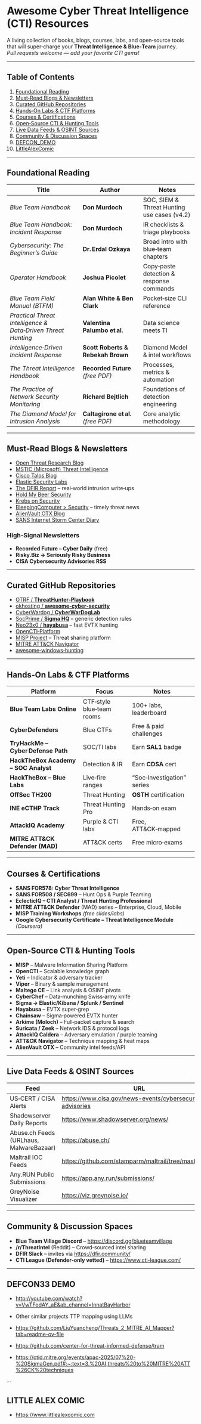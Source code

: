# Awesome Cyber Threat Intelligence (CTI) Resources

A living collection of books, blogs, courses, labs, and open‑source tools that will super‑charge your **Threat Intelligence & Blue‑Team** journey.  
*Pull requests welcome — add your favorite CTI gems!*

---

## Table of Contents
1. [Foundational Reading](#foundational-reading)
2. [Must‑Read Blogs & Newsletters](#must-read-blogs--newsletters)
3. [Curated GitHub Repositories](#curated-github-repositories)
4. [Hands‑On Labs & CTF Platforms](#hands-on-labs--ctf-platforms)
5. [Courses & Certifications](#courses--certifications)
6. [Open‑Source CTI & Hunting Tools](#open-source-cti--hunting-tools)
7. [Live Data Feeds & OSINT Sources](#live-data-feeds--osint-sources)
8. [Community & Discussion Spaces](#community--discussion-spaces)
9. [DEFCON_DEMO](#DEFCON--DEMO)
10. [LittleAlexComic](#www.LitlleAlexComic.com)

---

## Foundational Reading
| Title | Author | Notes |
|-------|--------|-------|
| *Blue Team Handbook* | **Don Murdoch** | SOC, SIEM & Threat Hunting use cases (v4.2) |
| *Blue Team Handbook: Incident Response* | **Don Murdoch** | IR checklists & triage playbooks |
| *Cybersecurity: The Beginner’s Guide* | **Dr. Erdal Ozkaya** | Broad intro with blue‑team chapters |
| *Operator Handbook* | **Joshua Picolet** | Copy‑paste detection & response commands |
| *Blue Team Field Manual (BTFM)* | **Alan White & Ben Clark** | Pocket‑size CLI reference |
| *Practical Threat Intelligence & Data‑Driven Threat Hunting* | **Valentina Palumbo et al.** | Data science meets TI |
| *Intelligence‑Driven Incident Response* | **Scott Roberts & Rebekah Brown** | Diamond Model & intel workflows |
| *The Threat Intelligence Handbook* | **Recorded Future** *(free PDF)* | Processes, metrics & automation |
| *The Practice of Network Security Monitoring* | **Richard Bejtlich** | Foundations of detection engineering |
| *The Diamond Model for Intrusion Analysis* | **Caltagirone et al.** *(free PDF)* | Core analytic methodology |

---

## Must‑Read Blogs & Newsletters
* [Open Threat Research Blog](https://blog.openthreatresearch.com/)
* [MSTIC (Microsoft) Threat Intelligence](https://www.microsoft.com/security/blog/tag/mstic/)
* [Cisco Talos Blog](https://blog.talosintelligence.com/)
* [Elastic Security Labs](https://www.elastic.co/security-labs)
* [The DFIR Report](https://thedfirreport.com/) – real‑world intrusion write‑ups
* [Hold My Beer Security](https://holdmybeersecurity.com/)
* [Krebs on Security](https://krebsonsecurity.com/)
* [BleepingComputer > Security](https://www.bleepingcomputer.com/) – timely threat news
* [AlienVault OTX Blog](https://otx.alienvault.com/blog/)
* [SANS Internet Storm Center Diary](https://isc.sans.edu/diary.html)

### High‑Signal Newsletters
* **Recorded Future – Cyber Daily** (free)
* **Risky.Biz -> Seriously Risky Business**
* **CISA Cybersecurity Advisories RSS**

---

## Curated GitHub Repositories
* [OTRF / **ThreatHunter‑Playbook**](https://github.com/OTRF/ThreatHunter-Playbook)
* [okhosting / **awesome‑cyber‑security**](https://github.com/okhosting/awesome-cyber-security)
* [CyberWardog / **CyberWarDogLab**](https://github.com/CyberWardog/)
* [SocPrime / **Sigma HQ**](https://github.com/SigmaHQ/sigma) – generic detection rules
* [Neo23x0 / **hayabusa**](https://github.com/Yamato-Security/Hayabusa) – fast EVTX hunting
* [OpenCTI‑Platform](https://github.com/OpenCTI-Platform/opencti)
* [MISP Project](https://github.com/MISP/MISP) – Threat sharing platform
* [MITRE ATT&CK Navigator](https://github.com/mitre-attack/attack-navigator)
* [awesome‑windows‑hunting](https://github.com/0x4D31/awesome-windows-hunting)

---

## Hands‑On Labs & CTF Platforms
| Platform | Focus | Notes |
|-----------|-------|-------|
| **Blue Team Labs Online** | CTF‑style blue‑team rooms | 100+ labs, leaderboard |
| **CyberDefenders** | Blue CTFs | Free & paid challenges |
| **TryHackMe – Cyber Defense Path** | SOC/TI labs | Earn **SAL1** badge |
| **HackTheBox Academy – SOC Analyst** | Detection & IR | Earn **CDSA** cert |
| **HackTheBox – Blue Labs** | Live‑fire ranges | “Soc‑Investigation” series |
| **OffSec TH200** | Threat Hunting | **OSTH** certification |
| **INE eCTHP Track** | Threat Hunting Pro | Hands‑on exam |
| **AttackIQ Academy** | Purple & CTI labs | Free, ATT&CK‑mapped |
| **MITRE ATT&CK Defender (MAD)** | ATT&CK certs | Free micro‑exams |

---

## Courses & Certifications
* **SANS FOR578: Cyber Threat Intelligence**
* **SANS FOR508 / SEC699** – Hunt Ops & Purple Teaming
* **EclecticIQ – CTI Analyst / Threat Hunting Professional**
* **MITRE ATT&CK Defender** (MAD) series – Enterprise, Cloud, Mobile
* **MISP Training Workshops** *(free slides/labs)*
* **Google Cybersecurity Certificate – Threat Intelligence Module** *(Coursera)*

---

## Open‑Source CTI & Hunting Tools
* **MISP** – Malware Information Sharing Platform
* **OpenCTI** – Scalable knowledge graph
* **Yeti** – Indicator & adversary tracker
* **Viper** – Binary & sample management
* **Maltego CE** – Link analysis & OSINT pivots
* **CyberChef** – Data‑munching Swiss‑army knife
* **Sigma → Elastic/Kibana / Splunk / Sentinel**
* **Hayabusa** – EVTX super‑grep
* **Chainsaw** – Sigma‑powered EVTX hunter
* **Arkime (Moloch)** – Full‑packet capture & search
* **Suricata / Zeek** – Network IDS & protocol logs
* **AttackIQ Caldera** – Adversary emulation / purple teaming
* **ATT&CK Navigator** – Technique mapping & heat maps
* **AlienVault OTX** – Community intel feeds/API

---

## Live Data Feeds & OSINT Sources
| Feed | URL |
|------|-----|
| US‑CERT / CISA Alerts | <https://www.cisa.gov/news-events/cybersecurity-advisories> |
| Shadowserver Daily Reports | <https://www.shadowserver.org/news/> |
| Abuse.ch Feeds (URLhaus, MalwareBazaar) | <https://abuse.ch/> |
| Maltrail IOC Feeds | <https://github.com/stamparm/maltrail/tree/master/trails> |
| Any.RUN⁠ Public Submissions | <https://app.any.run/submissions/> |
| GreyNoise Visualizer | <https://viz.greynoise.io/> |

---

## Community & Discussion Spaces
* **Blue Team Village Discord** – <https://discord.gg/blueteamvillage>
* **/r/ThreatIntel** (Reddit) – Crowd‑sourced intel sharing
* **DFIR Slack** – invites via <https://dfir.community/>
* **CTI League (Defender‑only vetted)** – <https://www.cti-league.com/>

---
## DEFCON33 DEMO 

* http://youtube.com/watch?v=VwTFodAY_aE&ab_channel=InnatBayHarbor

* Other similar projects TTP mapping using LLMs

* https://github.com/LiuYuancheng/Threats_2_MITRE_AI_Mapper?tab=readme-ov-file
* https://github.com/center-for-threat-informed-defense/tram
* https://ctid.mitre.org/events/apac-2025/07%20-%20SigmaGen.pdf#:~:text=3.%20AI,threats%20to%20MITRE%20ATT%26CK%20techniques

--

## LITTLE ALEX COMIC

* https://www.littlealexcomic.com
